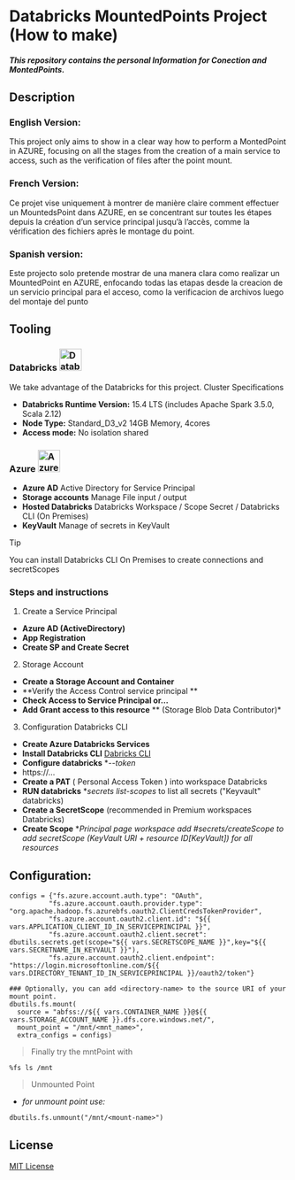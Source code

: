 # Databricks MountedPoints Project (How to make)

##### This repository contains the personal Information for Conection and MontedPoints. 

## Description

### **English Version**:

This project only aims to show in a clear way how to perform a MontedPoint in AZURE, focusing on all the stages from the creation of a main service to access, such as the verification of files after the point mount.

### **French Version**:

Ce projet vise uniquement à montrer de manière claire comment effectuer un MountedsPoint dans AZURE, en se concentrant sur toutes les étapes depuis la création d’un service principal jusqu’à l’accès, comme la vérification des fichiers après le montage du point.

### **Spanish version**:
>
Este projecto solo pretende mostrar de una manera clara como realizar un MountedPoint en AZURE, enfocando todas las etapas desde la creacion de un servicio principal para el acceso, como la verificacion de archivos luego del montaje del punto


## Tooling

### Databricks <img src="https://www.svgrepo.com/show/330261/databricks.svg" title="Databricks" alt="Databricks" width="40" height="40"/>

We take advantage of the Databricks for this project.
Cluster Specifications
* **Databricks Runtime Version:** 15.4 LTS (includes Apache Spark 3.5.0, Scala 2.12)
* **Node Type:** Standard_D3_v2 14GB Memory, 4cores
* **Access mode:** No isolation shared

### Azure <img src="https://www.svgrepo.com/show/473715/microsoftazure.svg" title="Azure" alt="Azure" width="40" height="40"/>

* **Azure AD**  Active Directory for Service Principal 
* **Storage accounts** Manage File input / output
* **Hosted Databricks** Databricks Workspace / Scope Secret / Databricks CLI (On Premises)
* **KeyVault** Manage of secrets in KeyVault

> [!TIP]
> You can install Databricks CLI On Premises to create connections and secretScopes

### **Steps and instructions** 

1. Create a Service Principal
*	**Azure AD (ActiveDirectory)**
*	**App Registration**
*	**Create SP and Create Secret**

2. Storage Account
*	**Create a Storage Account and Container**
* **Verify the Access Control service principal **
*	**Check Access to Service Principal or...** 
*	**Add Grant access to this resource** ** (Storage Blob Data Contributor)*

3. Configuration Databricks CLI
* **Create Azure Databricks Services** 
* **Install Databricks CLI** [Dabricks CLI](https://docs.databricks.com/aws/en/dev-tools/cli/install)
*	**Configure databricks** **--token*
*	https://...
*	**Create a PAT** ( Personal Access Token ) into workspace Databricks
* **RUN databricks** **secrets list-scopes* to list all secrets ("Keyvault" databricks) 
*	**Create a SecretScope** (recommended in Premium workspaces Databricks) 
*	**Create Scope** **Principal page workspace add #secrets/createScope to add secretScope (KeyVault URI + resource ID[KeyVault]) for all resources*

## **Configuration**: 
```
configs = {"fs.azure.account.auth.type": "OAuth",
          "fs.azure.account.oauth.provider.type": "org.apache.hadoop.fs.azurebfs.oauth2.ClientCredsTokenProvider",
          "fs.azure.account.oauth2.client.id": "${{ vars.APPLICATION_CLIENT_ID_IN_SERVICEPRINCIPAL }}",
          "fs.azure.account.oauth2.client.secret": dbutils.secrets.get(scope="${{ vars.SECRETSCOPE_NAME }}",key="${{ vars.SECRETNAME_IN_KEYVAULT }}"),
          "fs.azure.account.oauth2.client.endpoint": "https://login.microsoftonline.com/${{ vars.DIRECTORY_TENANT_ID_IN_SERVICEPRINCIPAL }}/oauth2/token"}

### Optionally, you can add <directory-name> to the source URI of your mount point.
dbutils.fs.mount(
  source = "abfss://${{ vars.CONTAINER_NAME }}@${{ vars.STORAGE_ACCOUNT_NAME }}.dfs.core.windows.net/",
  mount_point = "/mnt/<mnt_name>",
  extra_configs = configs)
```
> Finally try the mntPoint with
```
%fs ls /mnt
```
> Unmounted Point 
* *for unmount point use:*
```
dbutils.fs.unmount("/mnt/<mount-name>")
```

## License
[MIT License](LICENSE)
